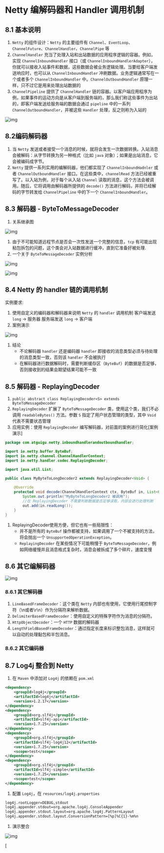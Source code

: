 # Netty 编解码器和 Handler 调用机制



## 8.1 基本说明

1. `Netty` 的组件设计：`Netty` 的主要组件有 `Channel`、`EventLoop`、`ChannelFuture`、`ChannelHandler`、`ChannelPipe` 等
2. `ChannelHandler` 充当了处理入站和出站数据的应用程序逻辑的容器。例如，实现 `ChannelInboundHandler` 接口（或 `ChannelInboundHandlerAdapter`），你就可以接收入站事件和数据，这些数据会被业务逻辑处理。当要给客户端发送响应时，也可以从 `ChannelInboundHandler` 冲刷数据。业务逻辑通常写在一个或者多个 `ChannelInboundHandler` 中。`ChannelOutboundHandler` 原理一样，只不过它是用来处理出站数据的
3. `ChannelPipeline` 提供了 `ChannelHandler` 链的容器。以客户端应用程序为例，如果事件的运动方向是从客户端到服务端的，那么我们称这些事件为出站的，即客户端发送给服务端的数据会通过 `pipeline` 中的一系列 `ChannelOutboundHandler`，并被这些 `Handler` 处理，反之则称为入站的

![img](./img/encoderAndHandler/chapter08_01.png)

## 8.2编码解码器

1. 当 `Netty` 发送或者接受一个消息的时候，就将会发生一次数据转换。入站消息会被解码：从字节转换为另一种格式（比如 `java` 对象）；如果是出站消息，它会被编码成字节。
2. `Netty` 提供一系列实用的编解码器，他们都实现了 `ChannelInboundHadnler` 或者 `ChannelOutboundHandler` 接口。在这些类中，`channelRead` 方法已经被重写了。以入站为例，对于每个从入站 `Channel` 读取的消息，这个方法会被调用。随后，它将调用由解码器所提供的 `decode()` 方法进行解码，并将已经解码的字节转发给 `ChannelPipeline` 中的下一个 `ChannelInboundHandler`。

## 8.3 解码器 - ByteToMessageDecoder

1. 关系继承图

![img](./img/encoderAndHandler/chapter08_02.png)

1. 由于不可能知道远程节点是否会一次性发送一个完整的信息，`tcp` 有可能出现粘包拆包的问题，这个类会对入站数据进行缓冲，直到它准备好被处理.
2. 一个关于 `ByteToMessageDecoder` 实例分析

![img](./img/encoderAndHandler/chapter08_03.png)

![img](./img/encoderAndHandler/chapter08_04.png)

## 8.4 Netty 的 handler 链的调用机制

实例要求:

1. 使用自定义的编码器和解码器来说明 `Netty` 的 `handler` 调用机制 客户端发送 `long` -> 服务器 服务端发送 `long` -> 客户端
2. 案例演示

![img](./img/encoderAndHandler/chapter08_05.png)

1. 结论
   - 不论解码器 `handler` 还是编码器 `handler` 即接收的消息类型必须与待处理的消息类型一致，否则该 `handler` 不会被执行
   - 在解码器进行数据解码时，需要判断缓存区（`ByteBuf`）的数据是否足够，否则接收到的结果会期望结果可能不一致

## 8.5 解码器 - ReplayingDecoder

1. `public abstract class ReplayingDecoder<S> extends ByteToMessageDecoder`
2. `ReplayingDecoder` 扩展了 `ByteToMessageDecoder` 类，使用这个类，我们不必调用 `readableBytes()` 方法。参数 `S` 指定了用户状态管理的类型，其中 `Void` 代表不需要状态管理
3. 应用实例：使用 `ReplayingDecoder` 编写解码器，对前面的案例进行简化[案例演示]

```java
package com.atguigu.netty.inboundhandlerandoutboundhandler;

import io.netty.buffer.ByteBuf;
import io.netty.channel.ChannelHandlerContext;
import io.netty.handler.codec.ReplayingDecoder;

import java.util.List;

public class MyByteToLongDecoder2 extends ReplayingDecoder<Void> {
    
    @Override
    protected void decode(ChannelHandlerContext ctx, ByteBuf in, List<Object> out) throws Exception {
        System.out.println("MyByteToLongDecoder2 被调用");
        //在 ReplayingDecoder 不需要判断数据是否足够读取，内部会进行处理判断
        out.add(in.readLong());
    }
}
```

1. ReplayingDecoder使用方便，但它也有一些局限性：
   - 并不是所有的 `ByteBuf` 操作都被支持，如果调用了一个不被支持的方法，将会抛出一个 `UnsupportedOperationException`。
   - `ReplayingDecoder` 在某些情况下可能稍慢于 `ByteToMessageDecoder`，例如网络缓慢并且消息格式复杂时，消息会被拆成了多个碎片，速度变慢

## 8.6 其它编解码器

![img](./img/encoderAndHandler/chapter08_06.png)

### 8.6.1 其它解码器

1. `LineBasedFrameDecoder`：这个类在 `Netty` 内部也有使用，它使用行尾控制字符（\n或者\r\n）作为分隔符来解析数据。
2. `DelimiterBasedFrameDecoder`：使用自定义的特殊字符作为消息的分隔符。
3. `HttpObjectDecoder`：一个 `HTTP` 数据的解码器
4. `LengthFieldBasedFrameDecoder`：通过指定长度来标识整包消息，这样就可以自动的处理黏包和半包消息。

### 8.6.2 其它编码器

## 8.7 Log4j 整合到 Netty

1. 在 `Maven` 中添加对 `Log4j` 的依赖在 `pom.xml`

```xml
<dependency>
    <groupId>log4j</groupId>
    <artifactId>log4j</artifactId>
    <version>1.2.17</version>
</dependency>
<dependency>
    <groupId>org.slf4j</groupId>
    <artifactId>slf4j-api</artifactId>
    <version>1.7.25</version>
</dependency>
<dependency>
    <groupId>org.slf4j</groupId>
    <artifactId>slf4j-log4j12</artifactId>
    <version>1.7.25</version>
    <scope>test</scope>
</dependency>
<dependency>
    <groupId>org.slf4j</groupId>
    <artifactId>slf4j-simple</artifactId>
    <version>1.7.25</version>
    <scope>test</scope>
</dependency>
```

1. 配置 `Log4j`，在 `resources/log4j.properties`

```xml
log4j.rootLogger=DEBUG,stdout
log4j.appender.stdout=org.apache.log4j.ConsoleAppender
log4j.appender.stdout.layout=org.apache.log4j.PatternLayout
log4j.appender.stdout.layout.ConversionPattern=[%p]%C{1}-%m%n
```

1. 演示整合

![img](./img/encoderAndHandler/chapter08_07.png)

[
